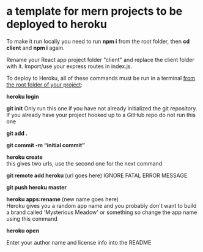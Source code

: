 # a template for mern projects to be deployed to heroku

To make it run locally you need to run <b>npm i</b> from the root folder, then <b>cd client</b> and <b>npm i</b> again.

Rename your React app project folder "client" and replace the client folder with it. Import/use your express routes in index.js.

To deploy to Heroku, all of these commands must be run in a terminal <u>from the root folder of your project</u>:

<b>heroku login</b>

<b>git init</b> Only run this one if you have not already initialized the git repository. If you already have your project hooked up to a GitHub repo do not run this one

<b>git add .</b>

<b>git commit -m “initial commit”</b>

<b>heroku create</b>  
this gives two urls, use the second one for the next command

<b>git remote add heroku </b>(url goes here)
IGNORE FATAL ERROR MESSAGE

<b>git push heroku master</b>

<b>heroku apps:rename</b> (new name goes here) <br/>
Heroku gives you a random app name and you probably don't want to build a brand called 'Mysterious Meadow' or something so change the app name using this command

<b>heroku open</b>

Enter your author name and license info into the README

